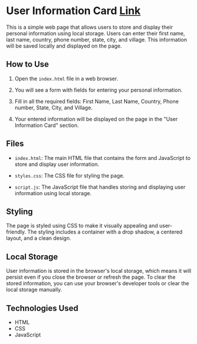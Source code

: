 # User Information Card  [Link](https://shantanumurdio.github.io/userInformationCard/)

This is a simple web page that allows users to store and display their personal information using local storage. Users can enter their first name, last name, country, phone number, state, city, and village. This information will be saved locally and displayed on the page.

## How to Use

1. Open the `index.html` file in a web browser.

2. You will see a form with fields for entering your personal information.

3. Fill in all the required fields: First Name, Last Name, Country, Phone number, State, City, and Village.

4. Your entered information will be displayed on the page in the "User Information Card" section.

## Files

- `index.html`: The main HTML file that contains the form and JavaScript to store and display user information.

- `styles.css`: The CSS file for styling the page.

- `script.js`: The JavaScript file that handles storing and displaying user information using local storage.

## Styling

The page is styled using CSS to make it visually appealing and user-friendly. The styling includes a container with a drop shadow, a centered layout, and a clean design.

## Local Storage

User information is stored in the browser's local storage, which means it will persist even if you close the browser or refresh the page. To clear the stored information, you can use your browser's developer tools or clear the local storage manually.

## Technologies Used

- HTML
- CSS
- JavaScript
